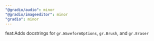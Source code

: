 ```yaml
---
"@gradio/audio": minor
"@gradio/imageeditor": minor
"gradio": minor
---
```


feat:Adds docstrings for `gr.WaveformOptions`, `gr.Brush`, and `gr.Eraser`
